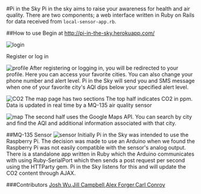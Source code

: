 #Pi in the Sky
Pi in the sky aims to raise your awareness for health and air quality.
There are two components; a web interface written in Ruby on Rails for data received from ``local-sensor-app.rb``.


##How to use
Begin at http://pi-in-the-sky.herokuapp.com/

![login](http://i.imgur.com/IMme2GDg.png?1)

Register or log in

![profile](http://i.imgur.com/OaLYO6c.png?1)
After registering or logging in, you will be redirected to your profile. Here you can access your favorite cities. You can also change your phone number and alert level. Pi in the Sky will send you and SMS message when one of your favorite city's AQI dips below your specified alert level.

![CO2](http://i.imgur.com/4oKtAqu.png?1)
The map page has two sections
The top half indicates CO2 in ppm. Data is updated in real time by a MQ-135 air quality sensor

![map](http://i.imgur.com/4oKtAqu.png?1)
The second half uses the  Google Maps API. You can search by city and find the AQI and additional information associated with that city.

##MQ-135 Sensor
![sensor](http://i.imgur.com/nLcVojN.jpg?1)
Initially Pi in the Sky was intended to use the Raspberry Pi. The decision was made to use an Arduino when we found the Raspberry Pi was not easily compatible with the sensor's analog output. There is a standalone app written in Ruby which the Arduino communicates with using Ruby-SerialPort which then sends a post request per second using the HTTParty gem. Pi in the Sky listens for this and will update the CO2 content through AJAX.


###Contributors
[Josh Wu](https://github.com/JoshJHWu),[Jill Campbell](https://github.com/jillwc07),[Alex Forger](https://github.com/darrow87),[Carl Conroy](https://github.com/carlincharge)
